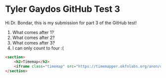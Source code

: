 # Tyler Gaydos GitHub Test 3

Hi Dr. Bondar, this is my submission for part 3 of the GitHub test!

1. What comes after 1?
1. What comes after 2?
1. What comes after 3?
1. I can only count to four :(

```html
<section>
    <h2>Timemap</h2>
    <iframe class="timemap" src="https://timemapper.okfnlabs.org/anon/opk6kv-tyler-g-godzilla-timemap?"></iframe>
</section>
```        
